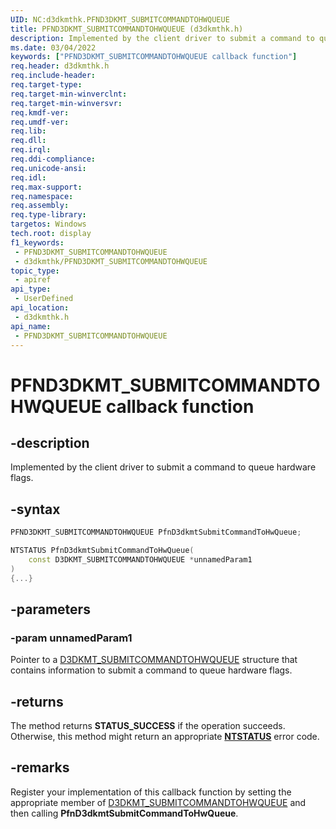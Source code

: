 ```yaml
---
UID: NC:d3dkmthk.PFND3DKMT_SUBMITCOMMANDTOHWQUEUE
title: PFND3DKMT_SUBMITCOMMANDTOHWQUEUE (d3dkmthk.h)
description: Implemented by the client driver to submit a command to queue hardware flags.
ms.date: 03/04/2022
keywords: ["PFND3DKMT_SUBMITCOMMANDTOHWQUEUE callback function"]
req.header: d3dkmthk.h
req.include-header: 
req.target-type: 
req.target-min-winverclnt: 
req.target-min-winversvr: 
req.kmdf-ver: 
req.umdf-ver: 
req.lib: 
req.dll: 
req.irql: 
req.ddi-compliance: 
req.unicode-ansi: 
req.idl: 
req.max-support: 
req.namespace: 
req.assembly: 
req.type-library: 
targetos: Windows
tech.root: display
f1_keywords:
 - PFND3DKMT_SUBMITCOMMANDTOHWQUEUE
 - d3dkmthk/PFND3DKMT_SUBMITCOMMANDTOHWQUEUE
topic_type:
 - apiref
api_type:
 - UserDefined
api_location:
 - d3dkmthk.h
api_name:
 - PFND3DKMT_SUBMITCOMMANDTOHWQUEUE
---
```


# PFND3DKMT_SUBMITCOMMANDTOHWQUEUE callback function

## -description

Implemented by the client driver to submit a command to queue hardware flags.

## -syntax

```cpp
PFND3DKMT_SUBMITCOMMANDTOHWQUEUE PfnD3dkmtSubmitCommandToHwQueue;

NTSTATUS PfnD3dkmtSubmitCommandToHwQueue(
    const D3DKMT_SUBMITCOMMANDTOHWQUEUE *unnamedParam1
)
{...}
```

## -parameters

### -param unnamedParam1

Pointer to a [D3DKMT_SUBMITCOMMANDTOHWQUEUE](ns-d3dkmthk-_d3dkmt_submitcommandtohwqueue.md) structure that contains information to submit a command to queue hardware flags.

## -returns

The method returns **STATUS_SUCCESS** if the operation succeeds. Otherwise, this method might return an appropriate **[NTSTATUS](/windows-hardware/drivers/kernel/ntstatus-values)** error code.

## -remarks

Register your implementation of this callback function by setting the appropriate member of [D3DKMT_SUBMITCOMMANDTOHWQUEUE](ns-d3dkmthk-_d3dkmt_submitcommandtohwqueue.md) and then calling **PfnD3dkmtSubmitCommandToHwQueue**.
